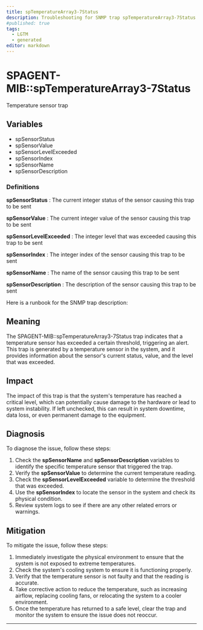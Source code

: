 ```yaml
---
title: spTemperatureArray3-7Status
description: Troubleshooting for SNMP trap spTemperatureArray3-7Status
#published: true
tags:
  - LGTM
  - generated
editor: markdown
---
```


# SPAGENT-MIB::spTemperatureArray3-7Status 

Temperature sensor trap 


## Variables


  - spSensorStatus
  - spSensorValue
  - spSensorLevelExceeded
  - spSensorIndex
  - spSensorName
  - spSensorDescription 

### Definitions 


**spSensorStatus** 
: The current integer status of the sensor causing this trap to be sent 

**spSensorValue** 
: The current integer value of the sensor causing this trap to be sent 

**spSensorLevelExceeded** 
: The integer level that was exceeded causing this trap to be sent 

**spSensorIndex** 
: The integer index of the sensor causing this trap to be sent 

**spSensorName** 
: The name of the sensor causing this trap to be sent 

**spSensorDescription** 
: The description of the sensor causing this trap to be sent 


Here is a runbook for the SNMP trap description:

## Meaning

The SPAGENT-MIB::spTemperatureArray3-7Status trap indicates that a temperature sensor has exceeded a certain threshold, triggering an alert. This trap is generated by a temperature sensor in the system, and it provides information about the sensor's current status, value, and the level that was exceeded.

## Impact

The impact of this trap is that the system's temperature has reached a critical level, which can potentially cause damage to the hardware or lead to system instability. If left unchecked, this can result in system downtime, data loss, or even permanent damage to the equipment.

## Diagnosis

To diagnose the issue, follow these steps:

1. Check the **spSensorName** and **spSensorDescription** variables to identify the specific temperature sensor that triggered the trap.
2. Verify the **spSensorValue** to determine the current temperature reading.
3. Check the **spSensorLevelExceeded** variable to determine the threshold that was exceeded.
4. Use the **spSensorIndex** to locate the sensor in the system and check its physical condition.
5. Review system logs to see if there are any other related errors or warnings.

## Mitigation

To mitigate the issue, follow these steps:

1. Immediately investigate the physical environment to ensure that the system is not exposed to extreme temperatures.
2. Check the system's cooling system to ensure it is functioning properly.
3. Verify that the temperature sensor is not faulty and that the reading is accurate.
4. Take corrective action to reduce the temperature, such as increasing airflow, replacing cooling fans, or relocating the system to a cooler environment.
5. Once the temperature has returned to a safe level, clear the trap and monitor the system to ensure the issue does not reoccur.
---




